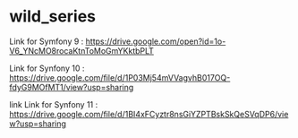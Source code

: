 # wild_series

Link for Symfony 9 : https://drive.google.com/open?id=1o-V6_YNcMO8rocaKtnToMoGmYKktbPLT

Link for Synfony 10 : https://drive.google.com/file/d/1P03Mj54mVVagvhB017OQ-fdyG9MOfMT1/view?usp=sharing

link Link for Synfony 11 : https://drive.google.com/file/d/1BI4xFCyztr8nsGiYZPTBskSkQeSVqDP6/view?usp=sharing